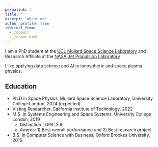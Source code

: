 ```yaml
---
permalink: /
title: " "
excerpt: "About me"
author_profile: true
redirect_from: 
  - /about/
  - /about.html
---
```


I am a PhD student at the [UCL Mullard Space Science Laboratory](https://www.ucl.ac.uk/mssl) and Research Affiliate at the [NASA Jet Propulsion Laboratory](https://www.jpl.nasa.gov/)

I like applying data science and AI to ionospheric and space plasma physics.

Education
------
* Ph.D in Space Physics, Mullard Space Science Laboratory, University College London, 2024 (expected)
* Visting Researcher, California Institute of Technology, 2022
* M.S. in Systems Engineering and Space Systems, University College London, 2019 
  * Distinction | GPA: 3.9.
  * Awards: 1) Best overall performance and 2) Best research project
* B.S. in Computer Science with Business, Oxford Brookes University, 2015

